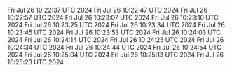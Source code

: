 Fri Jul 26 10:22:37 UTC 2024
Fri Jul 26 10:22:47 UTC 2024
Fri Jul 26 10:22:57 UTC 2024
Fri Jul 26 10:23:07 UTC 2024
Fri Jul 26 10:23:16 UTC 2024
Fri Jul 26 10:23:25 UTC 2024
Fri Jul 26 10:23:34 UTC 2024
Fri Jul 26 10:23:45 UTC 2024
Fri Jul 26 10:23:53 UTC 2024
Fri Jul 26 10:24:03 UTC 2024
Fri Jul 26 10:24:14 UTC 2024
Fri Jul 26 10:24:25 UTC 2024
Fri Jul 26 10:24:34 UTC 2024
Fri Jul 26 10:24:44 UTC 2024
Fri Jul 26 10:24:54 UTC 2024
Fri Jul 26 10:25:04 UTC 2024
Fri Jul 26 10:25:13 UTC 2024
Fri Jul 26 10:25:23 UTC 2024
